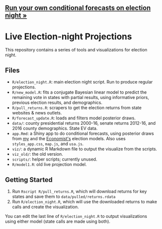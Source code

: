 ## [Run your own conditional forecasts on election night &raquo;](https://corymccartan.github.io/2020/11/election-night)

# Live Election-night Projections

This repository contains a series of tools and visualizations for election night.

## Files

* `R/election_night.R`: main election night script. Run to produce regular projections.
* `R/new_model.R`: fits a conjugate Bayesian linear model to predict the remaining vote
  in states with partial results, using informative priors, previous election results,
  and demographics. 
* `R/pull_returns.R`: scrapers to get the election returns from state websites &
  news outlets.
* `R/forecast_update.R`: loads and filters model posterior draws.
* `data/`: county presidential returns 2000-16, senate returns 2012-16, and
  2016 county demographics.  State EV data.
* `app.Rmd`: a Shiny app to do conditional forecasts, using posterior draws from
  [my](https://corymccartan.github.io/projects/president-20/) and the
  [Economist's](https://projects.economist.com/us-2020-forecast/president)
  election models.  Also uses `styles_app.css`, `map.js`, and `usa.js`.
* `viz/`: a dynamic R Markdown file to output the visualize from the scripts.
* `viz_old/`: the old version.
* `scripts/`: helper scripts; currently unused.
* `R/model1.R`: old live projection model.

## Getting Started

1. Run `Rscript R/pull_returns.R`, which will download returns for key states and
save them to `data/pulled/returns.rdata`
2. Run `R/election_night.R`, which will use the downloaded returns to make calls 
and create the visualization.

You can edit the last line of `R/election_night.R` to output visualizations using
either model (state calls are made using both).
